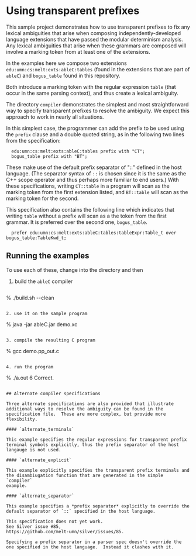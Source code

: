 # Using transparent prefixes

This sample project demonstrates how to use transparent prefixes to fix
any lexical ambiguities that arise when composing
independently-developed language extensions that have passed the
modular determinism analysis.  Any lexical ambiguities that arise when
these grammars are composed will involve a marking token from at least
one of the extensions.

In the examples here we compose two extensions
`edu:umn:cs:melt:exts:ableC:tables` (found in the extensions that are
part of `ableC`) and `bogus_table` found in this repository.

Both introduce a marking token with the regular expression `table`
(that occur in the same parsing context), and thus create a lexical 
ambiguity.

The directory `compiler` demonstrates the simplest and most
straightforward way to specify transparent prefixes to resolve the
ambiguity.  We expect this approach to work in nearly all situations.

In this simplest case, the programmer can add the prefix to be used
using the `prefix` clause and a double quoted string, as in the
following two lines from the specification:
```
  edu:umn:cs:melt:exts:ableC:tables prefix with "CT";
  bogus_table prefix with "BT";
```

These make use of the default prefix separator of "::" defined in the
host language.  (The separator syntax of `::` is chosen since it is
the same as the C++ scope operator and thus perhaps more familiar to
end users.)  With these specifications, writing `CT::table` in a
program will scan as the marking token from the first extension
listed, and `BT::table` will scan as the marking token for the second.

This specification also contains the following line which indicates
that writing `table` without a prefix will scan as a the token from
the first grammar.  It is preferred over the second one,
`bogus_table`.

```
  prefer edu:umn:cs:melt:exts:ableC:tables:tableExpr:Table_t over bogus_table:TableKwd_t;
```

## Running the examples

To use each of these, change into the directory and then

1. build the `ableC` compiler
   ```
  % ./build.sh --clean
   ```

2. use it on the sample program
   ```
  % java -jar ableC.jar demo.xc
   ```

3. compile the resulting C program
   ```
   % gcc demo.pp_out.c
   ```

4. run the program
   ```
   % ./a.out
   6
   Correct.
   ```

## Alternate compiler specifications

Three alternate specifications are also provided that illustrate
additional ways to resolve the ambiguity can be found in the
specification file.  These are more complex, but provide more
flexibility.

#### `alternate_terminals`

This example specifies the regular expressions for transparent prefix
terminal symbols explicitly, thus the prefix separator of the host
langauge is not used.

#### `alternate_explicit`

This example explicitly specifies the transparent prefix terminals and
the disambiugation function that are generated in the simple `compiler`
example.

#### `alternate_separator`

This example specifies a *prefix separator* explicitly to override the
default separator of `::` specified in the host language.

This specification does not yet work.
See Silver issue #85,
https://github.com/melt-umn/silver/issues/85.

Specifying a prefix separator in a parser spec doesn't override the
one specified in the host language.  Instead it clashes with it.

